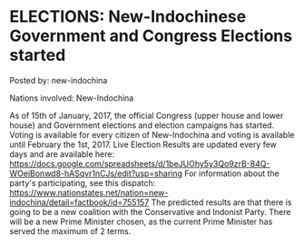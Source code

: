 # ELECTIONS: New-Indochinese Government and Congress Elections started

Posted by: new-indochina

Nations involved: New-Indochina

As of 15th of January, 2017, the official Congress (upper house and lower house) and Government elections and election campaigns has started. 
Voting is available for every citizen of New-Indochina and voting is available until February the 1st, 2017.
Live Election Results are updated every few days and are available here: https://docs.google.com/spreadsheets/d/1beJUOhy5y3Qo9zrB-84Q-WOeiBonwd8-hASqvr1nCJs/edit?usp=sharing
For information about the party's participating, see this dispatch: https://www.nationstates.net/nation=new-indochina/detail=factbook/id=755157
The predicted results are that there is going to be a new coalition with the Conservative and Indonist Party. There will be a new Prime Minister chosen, as the current Prime Minister has served the maximum of 2 terms.